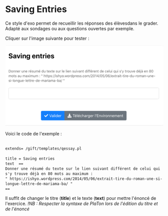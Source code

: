 # Saving Entries

Ce style d'exo permet de recueillir les réponses des élèvesdans le grader. Adapté aux sondages ou aux questions ouvertes par exemple.

Cliquer sur l'image suivante pour tester : 

[![image](Saving_entries.png)](https://pl.u-pem.fr/filebrowser/demo/33514/)

Voici le code de l'exemple : 

```{r}

extends= /gift/templates/qessay.pl 

title = Saving entries
text  ==
Donner une résumé du texte sur le lien suivant différent de celui qui s'y trouve déjà en 80 mots au maximum : 
" https://ishyo.wordpress.com/2014/05/06/extrait-tire-du-roman-une-si-longue-lettre-de-mariama-ba/ " 
==

```

Il suffit de changer le titre (**title**) et le texte (**text**) pour mettre l'énoncé de l'exercice. 
*!NB : Respecter la syntaxe de PlaTon lors de l'édition du titre et de l'énoncé*




